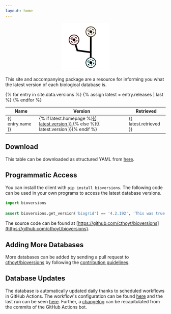 ```yaml
---
layout: home
---
```

<p align="center">
  <img src="docs/source/logo.png" height="150">
</p>

This site and accompanying package are a resource for informing you what
the latest version of each biological database is.

<table>
<thead>
<tr>
    <th>Name</th>
    <th>Version</th>
    <th>Retrieved</th>
</tr>
</thead>
<tbody>
{% for entry in site.data.versions %}
    {% assign latest = entry.releases | last %}
    <tr>
        <td>{{ entry.name }}</td>
        <td>
            {% if latest.homepage %}<a href="{{ latest.homepage }}">{{ latest.version }} </a>{% else %}{{ latest.version }}{% endif %}
        </td>
        <td>{{ latest.retrieved }}</td>
    </tr>
{% endfor %}
</tbody>
</table>

## Download

This table can be downloaded as structured YAML from
[here](https://github.com/cthoyt/bioversions/blob/main/docs/_data/versions.yml).

## Programmatic Access

You can install the client with `pip install bioversions`.
The following code can be used in your own programs to access the latest database versions.

```python
import bioversions

assert bioversions.get_version('biogrid') == '4.2.192', 'This was true on Dec 5th, 2020!'
```

The source code can be found at [https://github.com/cthoyt/bioversions](https://github.com/cthoyt/bioversions).

## Adding More Databases

More databases can be added by sending a pull request to [cthoyt/bioversions](https://github.com/cthoyt/bioversions)
by following the [contribution guidelines](https://github.com/cthoyt/bioversions#-contributing).

## Database Updates

The database is automatically updated daily thanks to scheduled workflows in GitHub Actions.
The workflow's configuration can be found [here](https://github.com/cthoyt/bioversions/blob/main/.github/workflows/update.yml)
and the last run can be seen [here](https://github.com/cthoyt/bioversions/actions?query=workflow%3A%22Update+Database%22).
Further, a [changelog](https://github.com/cthoyt/bioversions/commits?author=actions-user) can be recapitulated from
the commits of the GitHub Actions bot.
